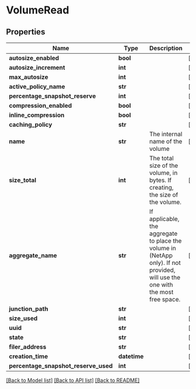 # VolumeRead

## Properties
Name | Type | Description | Notes
------------ | ------------- | ------------- | -------------
**autosize_enabled** | **bool** |  | [optional] 
**autosize_increment** | **int** |  | [optional] 
**max_autosize** | **int** |  | [optional] 
**active_policy_name** | **str** |  | [optional] 
**percentage_snapshot_reserve** | **int** |  | [optional] 
**compression_enabled** | **bool** |  | [optional] 
**inline_compression** | **bool** |  | [optional] 
**caching_policy** | **str** |  | [optional] 
**name** | **str** | The internal name of the volume | [optional] 
**size_total** | **int** | The total size of the volume,  in bytes. If creating, the size of the volume. | [optional] 
**aggregate_name** | **str** | If applicable, the aggregate to place the volume in (NetApp only). If not provided, will use the one with the most free space. | [optional] 
**junction_path** | **str** |  | [optional] 
**size_used** | **int** |  | [optional] 
**uuid** | **str** |  | [optional] 
**state** | **str** |  | [optional] 
**filer_address** | **str** |  | [optional] 
**creation_time** | **datetime** |  | [optional] 
**percentage_snapshot_reserve_used** | **int** |  | [optional] 

[[Back to Model list]](../README.md#documentation-for-models) [[Back to API list]](../README.md#documentation-for-api-endpoints) [[Back to README]](../README.md)


